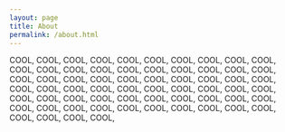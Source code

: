 ```yaml
---
layout: page
title: About
permalink: /about.html
---
```





COOL, COOL, COOL, COOL, COOL, COOL, COOL, COOL, COOL, COOL, COOL, COOL, COOL, COOL, COOL, COOL, COOL, COOL, COOL, COOL, COOL, COOL, COOL, COOL, COOL, COOL, COOL, COOL, COOL, COOL, COOL, COOL, COOL, COOL, COOL, COOL, COOL, COOL, COOL, COOL, COOL, COOL, COOL, COOL, COOL, COOL, COOL, COOL, COOL, COOL, COOL, COOL, COOL, COOL, COOL, COOL, COOL, COOL, COOL, COOL, COOL, COOL, COOL, COOL,